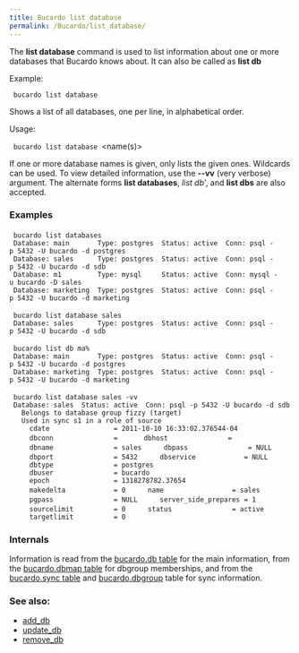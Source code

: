 ```yaml
---
title: Bucardo list database
permalink: /Bucardo/list_database/
---
```


The **list database** command is used to list information about one or more databases that Bucardo knows about. It can also be called as **list db**

Example:

` bucardo list database`

Shows a list of all databases, one per line, in alphabetical order.

Usage:

` bucardo list database `<name(s)>

If one or more database names is given, only lists the given ones. Wildcards can be used. To view detailed information, use the **--vv** (very verbose) argument. The alternate forms **list databases**, *list db*', and **list dbs** are also accepted.

### Examples

` bucardo list databases`
` `
` Database: main       Type: postgres  Status: active  Conn: psql -p 5432 -U bucardo -d postgres`
` Database: sales      Type: postgres  Status: active  Conn: psql -p 5432 -U bucardo -d sdb`
` Database: m1         Type: mysql     Status: active  Conn: mysql -u bucardo -D sales`
` Database: marketing  Type: postgres  Status: active  Conn: psql -p 5432 -U bucardo -d marketing`

` bucardo list database sales`
` `
` Database: sales      Type: postgres  Status: active  Conn: psql -p 5432 -U bucardo -d sdb`

` bucardo list db ma%`
` `
` Database: main       Type: postgres  Status: active  Conn: psql -p 5432 -U bucardo -d postgres`
` Database: marketing  Type: postgres  Status: active  Conn: psql -p 5432 -U bucardo -d marketing`

` bucardo list database sales -vv`
` `
` Database: sales  Status: active  Conn: psql -p 5432 -U bucardo -d sdb`
`   Belongs to database group fizzy (target)`
`   Used in sync s1 in a role of source`
`     cdate                = 2011-10-10 16:33:02.376544-04`
`     dbconn               = `
`     dbhost               = `
`     dbname               = sales`
`     dbpass               = NULL`
`     dbport               = 5432`
`     dbservice            = NULL`
`     dbtype               = postgres`
`     dbuser               = bucardo`
`     epoch                = 1318278782.37654`
`     makedelta            = 0`
`     name                 = sales`
`     pgpass               = NULL`
`     server_side_prepares = 1`
`     sourcelimit          = 0`
`     status               = active`
`     targetlimit          = 0`

### Internals

Information is read from the [bucardo.db table](/bucardo.db_table "wikilink") for the main information, from the [bucardo.dbmap table](/bucardo.dbmap_table "wikilink") for dbgroup memberships, and from the [bucardo.sync table](/bucardo.sync_table "wikilink") and [bucardo.dbgroup](/bucardo.dbgroup "wikilink") table for sync information.

### See also:

-   [add_db](/Bucardo/add_db "wikilink")
-   [update_db](/Bucardo/update_db "wikilink")
-   [remove_db](/Bucardo/remove_db "wikilink")
